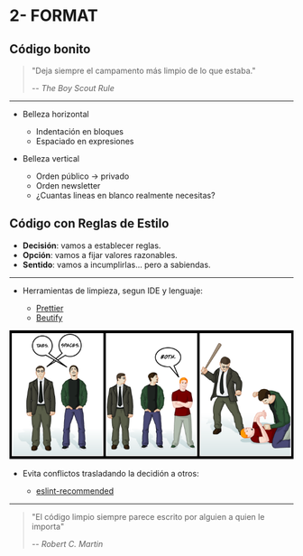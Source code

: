 # 2- FORMAT

## Código bonito

> "Deja siempre el campamento más limpio de lo que estaba."
>
> -- _The Boy Scout Rule_

---

* Belleza horizontal

  * Indentación en bloques
  * Espaciado en expresiones

* Belleza vertical

  * Orden público -> privado
  * Orden newsletter
  * ¿Cuantas lineas en blanco realmente necesitas?

## Código con Reglas de Estilo

* **Decisión**: vamos a establecer reglas.
* **Opción**: vamos a fijar valores razonables.
* **Sentido**: vamos a incumplirlas... pero a sabiendas.

---

* Herramientas de limpieza, segun IDE y lenguaje:

  * [Prettier](https://prettier.io/)
  * [Beutify](https://www.npmjs.com/package/js-beautify)

![Tabs vs Spaces](./tabs_vs_spaces.png)

* Evita conflictos trasladando la decidión a otros:

  * [eslint-recommended](https://github.com/eslint/eslint/blob/master/conf/eslint-recommended.js)

---

> "El código limpio siempre parece escrito por alguien a quien le importa"
>
> -- _Robert C. Martin_
